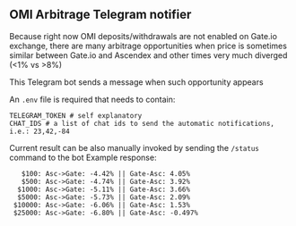 ## OMI Arbitrage Telegram notifier

Because right now OMI deposits/withdrawals are not enabled on Gate.io exchange, there are many arbitrage opportunities when price is sometimes similar between Gate.io and Ascendex and other times very much diverged (<1% vs >8%)

This Telegram bot sends a message when such opportunity appears

An `.env` file is required that needs to contain:

```
TELEGRAM_TOKEN # self explanatory
CHAT_IDS # a list of chat ids to send the automatic notifications, i.e.: 23,42,-84
```

Current result can be also manually invoked by sending the `/status` command to the bot
Example response:

```
   $100: Asc->Gate: -4.42% || Gate-Asc: 4.05%
   $500: Asc->Gate: -4.74% || Gate-Asc: 3.92%
  $1000: Asc->Gate: -5.11% || Gate-Asc: 3.66%
  $5000: Asc->Gate: -5.73% || Gate-Asc: 2.09%
 $10000: Asc->Gate: -6.06% || Gate-Asc: 1.53%
 $25000: Asc->Gate: -6.80% || Gate-Asc: -0.497%
```
